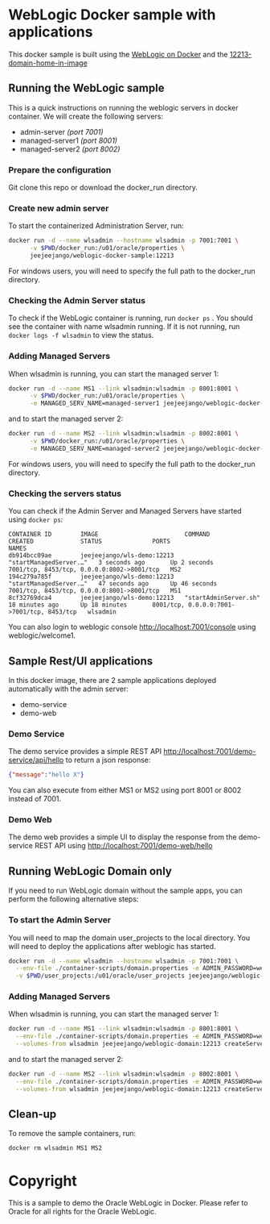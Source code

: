 # WebLogic Docker sample with applications
This docker sample is built using the [WebLogic on Docker](https://github.com/oracle/docker-images/tree/master/OracleWebLogic) and the [12213-domain-home-in-image](https://github.com/oracle/docker-images/tree/master/OracleWebLogic/samples/12213-domain-home-in-image)

## Running the WebLogic sample
This is a quick instructions on running the weblogic servers in docker container. We will create the following servers:
* admin-server *(port 7001)*
* managed-server1 *(port 8001)*
* managed-server2 *(port 8002)*

### Prepare the configuration 
Git clone this repo or download the docker_run directory.

### Create new admin server
To start the containerized Administration Server, run:
```bash
docker run -d --name wlsadmin --hostname wlsadmin -p 7001:7001 \
      -v $PWD/docker_run:/u01/oracle/properties \
      jeejeejango/weblogic-docker-sample:12213
```
For windows users, you will need to specify the full path to the docker_run directory.

### Checking the Admin Server status
To check if the WebLogic container is running, run `docker ps` . You should see the container with name wlsadmin running. If it is not running, run `docker logs -f wlsadmin` to view the status.

### Adding Managed Servers
When wlsadmin is running, you can start the managed server 1:
```bash
docker run -d --name MS1 --link wlsadmin:wlsadmin -p 8001:8001 \
      -v $PWD/docker_run:/u01/oracle/properties \
      -e MANAGED_SERV_NAME=managed-server1 jeejeejango/weblogic-docker-sample:12213 startManagedServer.sh
```

and to start the managed server 2:
```bash
docker run -d --name MS2 --link wlsadmin:wlsadmin -p 8002:8001 \
      -v $PWD/docker_run:/u01/oracle/properties \
      -e MANAGED_SERV_NAME=managed-server2 jeejeejango/weblogic-docker-sample:12213 startManagedServer.sh
```

For windows users, you will need to specify the full path to the docker_run directory.

### Checking the servers status
You can check if the Admin Server and Managed Servers have started using `docker ps`:
```
CONTAINER ID        IMAGE                        COMMAND                  CREATED             STATUS              PORTS                                        NAMES
db914bcc09ae        jeejeejango/wls-demo:12213   "startManagedServer.…"   3 seconds ago       Up 2 seconds        7001/tcp, 8453/tcp, 0.0.0.0:8002->8001/tcp   MS2
194c279a785f        jeejeejango/wls-demo:12213   "startManagedServer.…"   47 seconds ago      Up 46 seconds       7001/tcp, 8453/tcp, 0.0.0.0:8001->8001/tcp   MS1
8cf32769dca4        jeejeejango/wls-demo:12213   "startAdminServer.sh"    18 minutes ago      Up 18 minutes       8001/tcp, 0.0.0.0:7001->7001/tcp, 8453/tcp   wlsadmin

```

You can also login to weblogic console [http://localhost:7001/console](http://localhost:7001/console) using weblogic/welcome1.

## Sample Rest/UI applications
In this docker image, there are 2 sample applications deployed automatically with the admin server:
* demo-service
* demo-web

### Demo Service
The demo service provides a simple REST API [http://localhost:7001/demo-service/api/hello](http://localhost:7001/demo-service/api/hello) to return a json response:
```json
{"message":"hello X"}
```
You can also execute from either MS1 or MS2 using port 8001 or 8002 instead of 7001.

### Demo Web
The demo web provides a simple UI to display the response from the demo-service REST API using [http://localhost:7001/demo-web/hello](http://localhost:7001/demo-web/hello)

## Running WebLogic Domain only
If you need to run WebLogic domain without the sample apps, you can perform the following alternative steps:

### To start the Admin Server
You will need to map the domain user_projects to the local directory. You will need to deploy the applications
after weblogic has started.

```bash
docker run -d --name wlsadmin --hostname wlsadmin -p 7001:7001 \
  --env-file ./container-scripts/domain.properties -e ADMIN_PASSWORD=welcome1 \
  -v $PWD/user_projects:/u01/oracle/user_projects jeejeejango/weblogic-domain:12213
```

### Adding Managed Servers
When wlsadmin is running, you can start the managed server 1:
```bash
docker run -d --name MS1 --link wlsadmin:wlsadmin -p 8001:8001 \
  --env-file ./container-scripts/domain.properties -e ADMIN_PASSWORD=welcome1 -e MS_NAME=MS1 \
  --volumes-from wlsadmin jeejeejango/weblogic-domain:12213 createServer.sh
```

and to start the managed server 2:
```bash
docker run -d --name MS2 --link wlsadmin:wlsadmin -p 8002:8001 \
  --env-file ./container-scripts/domain.properties -e ADMIN_PASSWORD=welcome1 -e MS_NAME=MS2 \
  --volumes-from wlsadmin jeejeejango/weblogic-domain:12213 createServer.sh
```

## Clean-up
To remove the sample containers, run:
```bash
docker rm wlsadmin MS1 MS2
```

# Copyright
This is a sample to demo the Oracle WebLogic in Docker. Please refer to Oracle for all rights for the Oracle WebLogic.